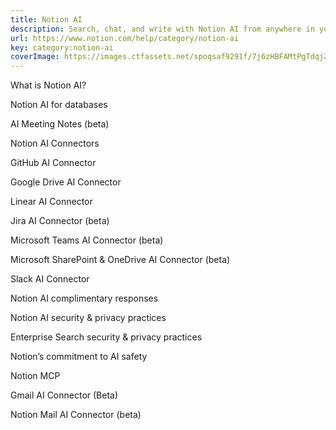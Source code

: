 ```yaml
---
title: Notion AI
description: Search, chat, and write with Notion AI from anywhere in your workspace.
url: https://www.notion.com/help/category/notion-ai
key: category:notion-ai
coverImage: https://images.ctfassets.net/spoqsaf9291f/7j6zHBFAMtPgTdqjZQq46w/c7122959cc1a5d45f4886bbe1827f61c/notion-ai.png
---
```


What is Notion AI?

Notion AI for databases

AI Meeting Notes (beta)

Notion AI Connectors

GitHub AI Connector

Google Drive AI Connector

Linear AI Connector

Jira AI Connector (beta)

Microsoft Teams AI Connector (beta)

Microsoft SharePoint & OneDrive AI Connector (beta)

Slack AI Connector

Notion AI complimentary responses

Notion AI security & privacy practices

Enterprise Search security & privacy practices

Notion’s commitment to AI safety

Notion MCP

Gmail AI Connector (Beta)

Notion Mail AI Connector (beta)